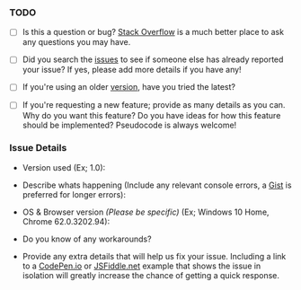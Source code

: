 ### TODO

- [ ] Is this a question or bug? [Stack Overflow](https://stackoverflow.com/questions/tagged/createjs) is a much better place to ask any questions you may have.

- [ ] Did you search the [issues](https://github.com/CreateJS/PreloadJS/issues) to see if someone else has already reported your issue? If yes, please add more details if you have any!

- [ ] If you're using an older [version](https://github.com/CreateJS/PreloadJS/blob/master/VERSIONS.txt), have you tried the latest?

- [ ] If you're requesting a new feature; provide as many details as you can. Why do you want this feature? Do you have ideas for how this feature should be implemented? Pseudocode is always welcome!

### Issue Details

- Version used (Ex; 1.0):

- Describe whats happening (Include any relevant console errors, a [Gist](https://gist.github.com/) is preferred for longer errors):

- OS & Browser version _(Please be specific)_ (Ex; Windows 10 Home, Chrome 62.0.3202.94):

- Do you know of any workarounds?

- Provide any extra details that will help us fix your issue. Including a link to a [CodePen.io](https://codepen.io) or [JSFiddle.net](https://jsfiddle.net) example that shows the issue in isolation will greatly increase the chance of getting a quick response.
